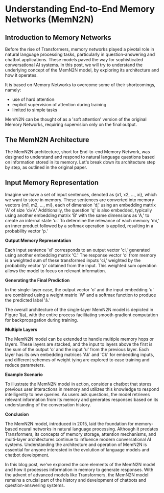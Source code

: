 # Understanding End-to-End Memory Networks (MemN2N)

## Introduction to Memory Networks

Before the rise of Transformers, memory networks played a pivotal role in natural language processing tasks, particularly in question-answering and chatbot applications. These models paved the way for sophisticated conversational AI systems. In this post, we will try to understand the underlying concept of the MemN2N model, by exploring its architecture and how it operates.

It is based on Memory Networks to overcome some of their shortcomings, namely:
- use of hard attention
- explicit supervision of attention during training
- limited to simple tasks

MemN2N can be thought of as a 'soft attention' version of the original Memory Networks, requiring supervision only on the final output.

## The MemN2N Architecture

The MemN2N architecture, short for End-to-end Memory Network, was designed to understand and respond to natural language questions based on information stored in its memory. Let's break down its architecture step by step, as outlined in the original paper.

## Input Memory Representation

Imagine we have a set of input sentences, denoted as {x1, x2, ..., xi}, which we want to store in memory. These sentences are converted into memory vectors {m1, m2, ..., mi}, each of dimension 'd,' using an embedding matrix 'A' of size 'd×V.' Additionally, the question 'q' is also embedded, typically using another embedding matrix 'B' with the same dimensions as 'A,' to create an internal state 'u.' To determine the relevance of each memory 'mi,' an inner product followed by a softmax operation is applied, resulting in a probability vector 'p.'

**Output Memory Representation**

Each input sentence 'xi' corresponds to an output vector 'ci,' generated using another embedding matrix 'C.' The response vector 'o' from memory is a weighted sum of these transformed inputs 'ci,' weighted by the probability vector 'p' obtained from the input. This weighted sum operation allows the model to focus on relevant information.

**Generating the Final Prediction**

In the single-layer case, the output vector 'o' and the input embedding 'u' are combined using a weight matrix 'W' and a softmax function to produce the predicted label 'â.'

The overall architecture of the single-layer MemN2N model is depicted in Figure 1(a), with the entire process facilitating smooth gradient computation for backpropagation during training.

**Multiple Layers**

The MemN2N model can be extended to handle multiple memory hops or layers. These layers are stacked, and the input to layers above the first is the sum of the output 'o' and the input 'u' from the previous layer. Each layer has its own embedding matrices 'Ak' and 'Ck' for embedding inputs, and different schemes of weight tying are explored to ease training and reduce parameters.

**Example Scenario**

To illustrate the MemN2N model in action, consider a chatbot that stores previous user interactions in memory and utilizes this knowledge to respond intelligently to new queries. As users ask questions, the model retrieves relevant information from its memory and generates responses based on its understanding of the conversation history.

**Conclusion**

The MemN2N model, introduced in 2015, laid the foundation for memory-based neural networks in natural language processing. Although it predates Transformers, its concepts of memory storage, attention mechanisms, and multi-layer architectures continue to influence modern conversational AI systems. Understanding the architecture and operation of MemN2N is essential for anyone interested in the evolution of language models and chatbot development.

In this blog post, we've explored the core elements of the MemN2N model and how it processes information in memory to generate responses. With the advent of advanced models like Transformers, the MemN2N model remains a crucial part of the history and development of chatbots and question-answering systems.
